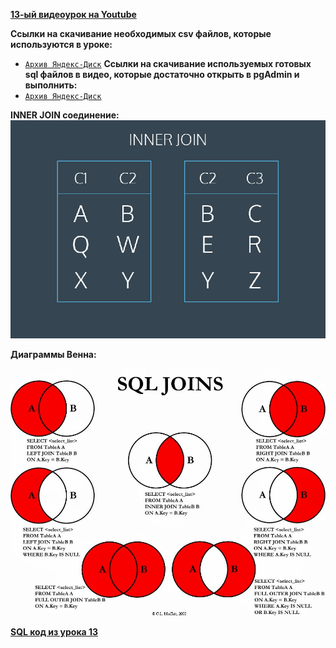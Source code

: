 [**13-ый видеоурок на Youtube**](https://youtu.be/vO0qLi2RjQs)

**Ccылки на скачивание необходимых csv файлов, которые используются в уроке:**<br>
- [`Архив Яндекс-Диск`](https://disk.yandex.ru/d/uMayiZg1CK6Eow)
**Ccылки на скачивание используемых готовых sql файлов в видео, которые достаточно открыть в pgAdmin и выполнить:**
- [`Архив Яндекс-Диск`](https://disk.yandex.ru/d/uMayiZg1CK6Eow)

**INNER JOIN соединение:**
![img](/Module2/L-13/images/INNER-JOIN.gif)

**Диаграммы Венна:**

![img](/Module2/L-13/images/D-venna.jpg)

[**SQL код из урока 13**](/Module2/L-13/SQLfiles/SQLForLesson13.sql)




